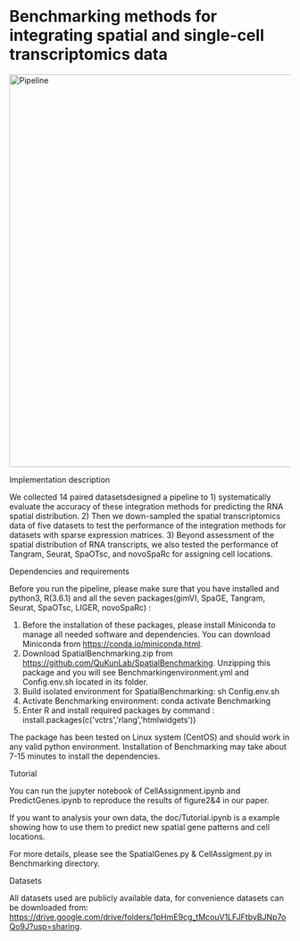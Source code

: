 # Benchmarking methods for integrating spatial and single-cell transcriptomics data

<img width="703" alt="Pipeline" src="https://user-images.githubusercontent.com/44384930/121383040-ba5fd300-c979-11eb-91ec-af017486f3c0.png">

Implementation description

We collected 14 paired datasetsdesigned a pipeline to 1) systematically evaluate the accuracy of these integration methods for predicting the RNA spatial distribution. 2) Then we down-sampled the spatial transcriptomics data of five datasets to test the performance of the integration methods for datasets with sparse expression matrices. 3) Beyond assessment of the spatial distribution of RNA transcripts, we also tested the performance of Tangram, Seurat, SpaOTsc, and novoSpaRc for assigning cell locations.

Dependencies and requirements

Before you run the pipeline, please make sure that you have installed and python3, R(3.6.1) and all the seven packages(gimVI, SpaGE, Tangram, Seurat, SpaOTsc, LIGER, novoSpaRc) :
1. Before the installation of these packages, please install Miniconda to manage all needed software and dependencies. You can download Miniconda from https://conda.io/miniconda.html.
2. Download SpatialBenchmarking.zip from https://github.com/QuKunLab/SpatialBenchmarking. Unzipping this package and you will see Benchmarkingenvironment.yml and Config.env.sh located in its folder.
3. Build isolated environment for SpatialBenchmarking: 
sh Config.env.sh
4. Activate Benchmarking environment:
conda activate Benchmarking
5. Enter R and install required packages by command : install.packages(c('vctrs','rlang','htmlwidgets'))

The package has been tested on Linux system (CentOS) and should work in any valid python environment. Installation of Benchmarking may take about 7-15 minutes to install the dependencies.

Tutorial

You can run the jupyter notebook of CellAssignment.ipynb and PredictGenes.ipynb to reproduce the results of figure2&4 in our paper.

If you want to analysis your own data, the doc/Tutorial.ipynb is a example showing how to use them to predict new spatial gene patterns and cell locations.

For more details, please see the SpatialGenes.py & CellAssigment.py in Benchmarking directory.

Datasets

All datasets used are publicly available data, for convenience datasets can be downloaded from: 
https://drive.google.com/drive/folders/1pHmE9cg_tMcouV1LFJFtbyBJNp7oQo9J?usp=sharing.


